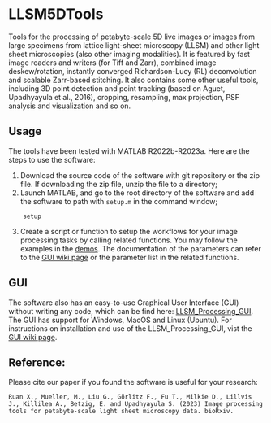 # LLSM5DTools

Tools for the processing of petabyte-scale 5D live images or images from large specimens from lattice light-sheet microscopy (LLSM) and other light sheet microscopies (also other imaging modalities). It is featured by fast image readers and writers (for Tiff and Zarr), combined image deskew/rotation, instantly converged Richardson-Lucy (RL) deconvolution and scalable Zarr-based stitching. It also contains some other useful tools, including 3D point detection and point tracking (based on Aguet, Upadhyayula et al., 2016), cropping, resampling, max projection, PSF analysis and visualization and so on.

## Usage

The tools have been tested with MATLAB R2022b-R2023a. Here are the steps to use the software:
1. Download the source code of the software with git repository or the zip file. If downloading the zip file, unzip the file to a directory; 
2. Launch MATLAB, and go to the root directory of the software and add the software to path with `setup.m` in the command window;
```
    setup
```
3. Create a script or function to setup the workflows for your image processing tasks by calling related functions. You may follow the examples in the [demos](https://github.com/abcucberkeley/LLSM5DTools/tree/dev/demos). The documentation of the parameters can refer to the [GUI wiki page](https://github.com/abcucberkeley/LLSM_Processing_GUI/wiki) or the parameter list in the related functions.

## GUI
The software also has an easy-to-use Graphical User Interface (GUI) without writing any code, which can be find here: [LLSM_Processing_GUI](https://github.com/abcucberkeley/LLSM_Processing_GUI). The GUI has support for Windows, MacOS and Linux (Ubuntu). For instructions on installation and use of the LLSM_Processing_GUI, vist the [GUI wiki page](https://github.com/abcucberkeley/LLSM_Processing_GUI/wiki). 

## Reference:
Please cite our paper if you found the software is useful for your research: 

`Ruan X., Mueller, M., Liu G., Görlitz F., Fu T., Milkie D., Lillvis J., Killilea A., Betzig, E. and Upadhyayula S. (2023) Image processing tools for petabyte-scale light sheet microscopy data. bioRxiv.`
